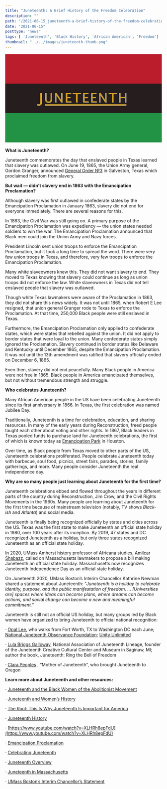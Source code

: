 ```yaml
---
title: "Juneteenth: A Brief History of the Freedom Celebration"
description: ""
path: "/2021-06-15_juneteenth-a-brief-history-of-the-freedom-celebration.md"
date: "2021-06-15"
posttype: "news"
tags: [ 'Juneteenth', 'Black History', 'African American', 'Freedom']
thumbnail: "../../images/juneteenth-thumb.png"
---
```






![Horizontal stripes of red, black, and green with Juneteenth underlined and showing on the black stripe.](../../images/juneteenth.png)

**What is Juneteenth?**

Juneteenth commemorates the day that enslaved people in Texas learned that slavery was outlawed. On June 19, 1865, the Union Army general, Gordon Granger, announced  [General Order №3](https://en.wikipedia.org/wiki/General_Order_No._3)  in Galveston, Texas which proclaimed freedom from slavery.

**But wait — didn’t slavery end in 1863 with the Emancipation Proclamation?**

Although slavery was first outlawed in confederate states by the Emancipation Proclamation in January 1863, slavery did not end for everyone immediately. There are several reasons for this.

In 1863, the Civil War  was still going on. A primary purpose of the Emancipation Proclamation was expediency — the union states needed soldiers to win the war. The Emancipation Proclamation announced that Black men could join the Union Army and Navy forces.

President Lincoln sent union troops to enforce the Emancipation Proclamation, but it took a long time to spread the word. There were very few union troops in Texas, and therefore, very few troops to enforce the Emancipation Proclamation.

Many white slaveowners knew this. They did not want slavery to end. They moved to Texas knowing that slavery could continue as long as union troops did not enforce the law. White slaveowners in Texas did not tell enslaved people that slavery was outlawed.

Though white Texas lawmakers were aware of the Proclamation in 1863, they did not share this news widely. It was not until 1865, when Robert E Lee resigned, that union general Granger rode to Texas to enforce the Proclamation. At that time, 250,000 Black people were still enslaved in Texas.

Furthermore, the Emancipation Proclamation only applied to confederate states, which were states that rebelled against the union. It did not apply to border states that were loyal to the union. Many confederate states simply ignored the Proclamation. Slavery continued in border states like Delaware and Kentucky until December 1865, despite the Emancipation Proclamation. It was not until the 13th amendment was ratified that slavery officially ended on December 6, 1865.

Even then, slavery did not end peacefully. Many Black people in America were not free in 1865. Black people in America emancipated themselves, but not without tremendous strength and struggle.

**Who celebrates Juneteenth?**

Many African American people in the US have been celebrating Juneteenth since its first anniversary in 1866. In Texas, the first celebration was named Jubilee Day.

Traditionally, Juneteenth is a time for celebration, education, and sharing resources. In many of the early years during Reconstruction, freed people taught each other about voting and other rights. In 1867, Black leaders in Texas pooled funds to purchase land for Juneteenth celebrations, the first of which is known today as  [Emancipation Park](https://en.wikipedia.org/wiki/Emancipation_Park_(Houston))  in Houston.

Over time, as Black people from Texas moved to other parts of the US, Juneteenth celebrations proliferated. People celebrate Juneteenth today with barbecue, soul food, picnics, street fairs, parades, stories, family gatherings, and more. Many people consider Juneteenth the real independence day.

**Why are so many people just learning about Juneteenth for the first time?**

Juneteenth celebrations ebbed and flowed throughout the years in different parts of the country during Reconstruction, Jim Crow, and the Civil Rights Movements in the 1960s. Many people are learning about Juneteenth for the first time because of mainstream television (notably, TV shows  _Black-ish_  and  _Atlanta_) and social media.

Juneteenth is finally being recognized officially by states and cities across the US. Texas was the first state to make Juneteenth an official state holiday in 1980, over 100 years after its inception. By 2019, 47 states and DC recognized Juneteenth as a holiday, but only three states recognized Juneteenth as an official state holiday.

In 2020, UMass Amherst history professor of Africana studies,  [Amilcar Shabazz](https://www.umass.edu/afroam/member/amilcar-shabazz), called on Massachusetts lawmakers to propose a bill making Juneteenth an official state holiday. Massachusetts now recognizes Juneteenth Independence Day as an official state holiday.

On Juneteenth 2020, UMass Boston’s Interim Chancellor Kathrine Newman shared a statement about Juneteenth: “_Juneteenth is a holiday to celebrate identity, purpose, and the public manifestation of freedom. … [Universities are] spaces where ideas can become plans, where dreams can become actions, and social change can become a new and meaningful commitment.”_

Juneteenth is still not an official US holiday, but many groups led by Black women have organized to bring Juneteenth to official national recognition:

·  [Opal Lee](https://www.opalswalk2dc.com/), who walks from Fort Worth, TX to Washington DC each June;  [National Juneteenth Observance Foundation](http://nationaljuneteenth.com/);  [Unity Unlimited](https://www.unityunlimited.org/home.html)

·  [Lula Briggs Galloway](https://www.mlive.com/news/saginaw/2008/11/preserver_of_saginaws_black_hi.html), National Association of Juneteenth Lineage, founder of the Juneteenth Creative Cultural Center and Museum in Saginaw, MI; author the book, Juneteenth: Ring the Bell of Freedom

·  [Clara Peoples](https://en.wikipedia.org/wiki/Juneteenth_in_Oregon#Clara_Peoples) , “Mother of Juneteenth”, who brought Juneteenth to Oregon

**Learn more about Juneteenth and other resources:**

· [Juneteenth and the Black Women of the Abolitionist Movement](https://womensmuseum.wordpress.com/2020/06/19/juneteenth-and-the-black-women-of-the-abolitionist-movement-a-brief-history/)

· [Juneteenth and Women’s History ](https://womenatthecenter.nyhistory.org/juneteenth-and-womens-history/)

· [The Root: This Is Why Juneteenth Is Important for America](https://www.youtube.com/watch?v=iu6ntwHws5g)

· [Juneteenth History](https://juneteenth.com/)

·  [https://www.youtube.com/watch?v=XLHRh8epFdU](https://www.youtube.com/watch?v=XLHRh8epFdU)

·  [Emancipation Proclamation](https://www.archives.gov/exhibits/featured-documents/emancipation-proclamation)

· [Celebrating Juneteenth](https://www.teenvogue.com/story/juneteenth-celebration-meaning-explainer)

· [Juneteenth Overview](https://en.wikipedia.org/wiki/Juneteenth#CITEREFKnight2011)

· [Juneteenth in Massachusetts](https://www.masslive.com/politics/2020/06/make-it-a-federal-holiday-make-it-meaningful-says-umass-professor-who-sparked-bill-to-make-juneteenth-an-official-holiday-in-massachusetts.html)

· [UMass Boston’s Interim Chancellor’s Statement](https://www.facebook.com/umassboston/videos/271535137238100/)

